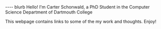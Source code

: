 ---- blurb
Hello! I'm Carter Schonwald, a PhD Student in the Computer Science Department of Dartmouth College

This webpage contains links to some of the my work and thoughts. Enjoy!